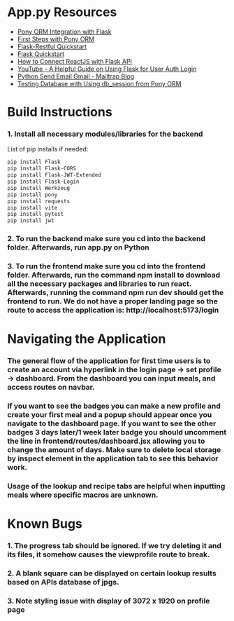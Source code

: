 # App.py Resources

- [Pony ORM Integration with Flask](https://docs.ponyorm.org/integration_with_flask.html)
- [First Steps with Pony ORM](https://docs.ponyorm.org/firststeps.html)
- [Flask-Restful Quickstart](https://flask-restful.readthedocs.io/en/latest/quickstart.html)
- [Flask Quickstart](https://flask.palletsprojects.com/en/3.0.x/quickstart/)
- [How to Connect ReactJS with Flask API](https://www.geeksforgeeks.org/how-to-connect-reactjs-with-flask-api/)
- [YouTube - A Helpful Guide on Using Flask for User Auth Login](https://www.youtube.com/watch?v=71EU8gnZqZQ)
- [Python Send Email Gmail - Mailtrap Blog](https://mailtrap.io/blog/python-send-email-gmail/)
- [Testing Database with Using db_session from Pony ORM](https://docs.ponyorm.org/transactions.html)

# Build Instructions

### 1. Install all necessary modules/libraries for the backend
List of pip installs if needed:

```bash
pip install Flask
pip install Flask-CORS
pip install Flask-JWT-Extended
pip install Flask-Login
pip install Werkzeug
pip install pony
pip install requests
pip install vite
pip install pytest
pip install jwt
```
### 2. To run the backend make sure you cd into the backend folder. Afterwards, run app.py on Python

### 3. To run the frontend make sure you cd into the frontend folder. Afterwards, run the command npm install to download all the necessary packages and libraries to run react. Afterwards, running the command npm run dev should get the frontend to run. We do not have a proper landing page so the route to access the application is: http://localhost:5173/login

# Navigating the Application
### The general flow of the application for first time users is to create an account via hyperlink in the login page → set profile → dashboard. From the dashboard you can input meals, and access routes on navbar.

### If you want to see the badges you can make a new profile and create your first meal and a popup should appear once you navigate to the dashboard page. If you want to see the other badges 3 days later/1 week later badge you should uncomment the line in frontend/routes/dashboard.jsx allowing you to change the amount of days. Make sure to delete local storage by inspect element in the application tab to see this behavior work.

### Usage of the lookup and recipe tabs are helpful when inputting meals where specific macros are unknown.

# Known Bugs
### 1. The progress tab should be ignored. If we try deleting it and its files, it somehow causes the viewprofile route to break.

### 2. A blank square can be displayed on certain lookup results based on APIs database of jpgs.

### 3. Note styling issue with display of 3072 x 1920 on profile page
